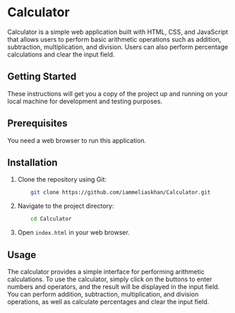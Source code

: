 # Calculator

Calculator is a simple web application built with HTML, CSS, and JavaScript that allows users to perform basic arithmetic operations such as addition, subtraction, multiplication, and division. Users can also perform percentage calculations and clear the input field.


## Getting Started

These instructions will get you a copy of the project up and running on your local machine for development and testing purposes.

## Prerequisites

You need a web browser to run this application.

## Installation
1. Clone the repository using Git:
    ```bash
        git clone https://github.com/iammeliaskhan/Calculator.git
    ```

2. Navigate to the project directory:
    ```bash
        cd Calculator
    ```

3. Open `index.html` in your web browser.

## Usage

The calculator provides a simple interface for performing arithmetic calculations. To use the calculator, simply click on the buttons to enter numbers and operators, and the result will be displayed in the input field. You can perform addition, subtraction, multiplication, and division operations, as well as calculate percentages and clear the input field.
